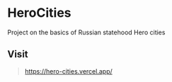 # HeroCities
Project on the basics of Russian statehood Hero cities

## Visit
> https://hero-cities.vercel.app/
